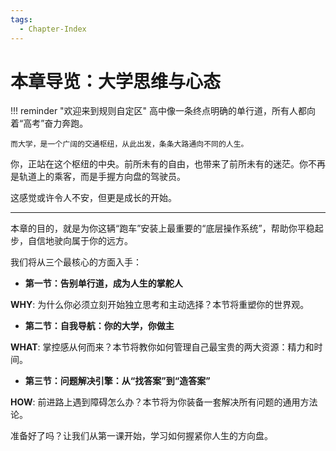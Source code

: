 ```yaml
---
tags:
  - Chapter-Index
---
```


# 本章导览：大学思维与心态

!!! reminder "欢迎来到规则自定区"
    高中像一条终点明确的单行道，所有人都向着“高考”奋力奔跑。

    而大学，是一个广阔的交通枢纽，从此出发，条条大路通向不同的人生。

你，正站在这个枢纽的中央。前所未有的自由，也带来了前所未有的迷茫。你不再是轨道上的乘客，而是手握方向盘的驾驶员。

这感觉或许令人不安，但更是成长的开始。

---

本章的目的，就是为你这辆“跑车”安装上最重要的“底层操作系统”，帮助你平稳起步，自信地驶向属于你的远方。

我们将从三个最核心的方面入手：

*   **第一节：告别单行道，成为人生的掌舵人**

**WHY**: 为什么你必须立刻开始独立思考和主动选择？本节将重塑你的世界观。

*   **第二节：自我导航：你的大学，你做主**

**WHAT**: 掌控感从何而来？本节将教你如何管理自己最宝贵的两大资源：精力和时间。

*   **第三节：问题解决引擎：从“找答案”到“造答案”**

**HOW**: 前进路上遇到障碍怎么办？本节将为你装备一套解决所有问题的通用方法论。

准备好了吗？让我们从第一课开始，学习如何握紧你人生的方向盘。
